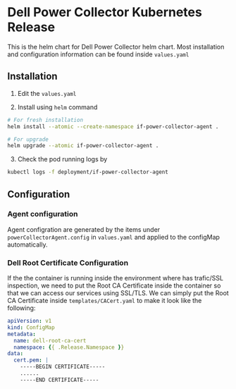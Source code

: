# Dell Power Collector Kubernetes Release
This is the helm chart for Dell Power Collector helm chart.
Most installation and configuration information can be found inside `values.yaml`

## Installation
1. Edit the `values.yaml`

2. Install using `helm` command
```bash
# For fresh installation
helm install --atomic --create-namespace if-power-collector-agent .

# For upgrade
helm upgrade --atomic if-power-collector-agent .
```
3. Check the pod running logs by
```bash
kubectl logs -f deployment/if-power-collector-agent
```

## Configuration
### Agent configuration
Agent configration are generated by the items under `powerCollectorAgent.config` in `values.yaml` and applied to the configMap automatically.

### Dell Root Certificate Configuration
If the the container is running inside the environment where has trafic/SSL inspection, we need to put the Root CA Certificate inside the container so that we can access our services using SSL/TLS.
We can simply put the Root CA Certificate inside `templates/CACert.yaml` to make it look like the following:
```yaml
apiVersion: v1
kind: ConfigMap
metadata:
  name: dell-root-ca-cert
  namespace: {{ .Release.Namespace }}
data:
  cert.pem: |
    -----BEGIN CERTIFICATE-----
    ......
    -----END CERTIFICATE-----
```